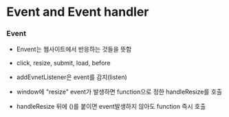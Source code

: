 # Event and Event handler

### Event 

+ Envent는 웹사이트에서 반응하는 것들을 뜻함
+ click, resize, submit, load, before

+ addEvnetListener은 event를 감지(listen)
+ window에 "resize" event가 발생하면 function으로 정한 handleResize를 호출
+ handleResize 뒤에 ()를 붙이면 event발생하지 않아도 function 즉시 호출

